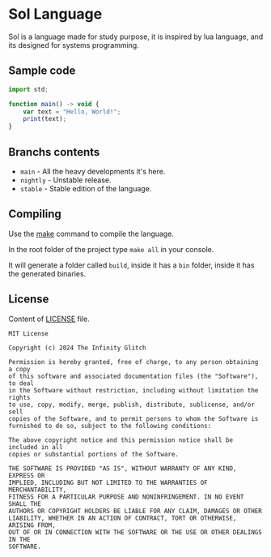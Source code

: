 # Sol Language

Sol is a language made for study purpose, it is inspired by lua language, and its designed for systems programming.

## Sample code

```typescript
import std;

function main() -> void {
    var text = "Hello, World!";
    print(text);
}
```

## Branchs contents

- `main` - All the heavy developments it's here.
- `nightly` - Unstable release.
- `stable` - Stable edition of the language.

## Compiling

Use the [make](https://www.gnu.org/software/make/) command to compile the language.

In the root folder of the project type `make all` in your console.

It will generate a folder called `build`, inside it has a `bin` folder, inside it has the generated binaries.

## License

Content of [LICENSE](LICENSE) file.

```
MIT License

Copyright (c) 2024 The Infinity Glitch

Permission is hereby granted, free of charge, to any person obtaining a copy
of this software and associated documentation files (the "Software"), to deal
in the Software without restriction, including without limitation the rights
to use, copy, modify, merge, publish, distribute, sublicense, and/or sell
copies of the Software, and to permit persons to whom the Software is
furnished to do so, subject to the following conditions:

The above copyright notice and this permission notice shall be included in all
copies or substantial portions of the Software.

THE SOFTWARE IS PROVIDED "AS IS", WITHOUT WARRANTY OF ANY KIND, EXPRESS OR
IMPLIED, INCLUDING BUT NOT LIMITED TO THE WARRANTIES OF MERCHANTABILITY,
FITNESS FOR A PARTICULAR PURPOSE AND NONINFRINGEMENT. IN NO EVENT SHALL THE
AUTHORS OR COPYRIGHT HOLDERS BE LIABLE FOR ANY CLAIM, DAMAGES OR OTHER
LIABILITY, WHETHER IN AN ACTION OF CONTRACT, TORT OR OTHERWISE, ARISING FROM,
OUT OF OR IN CONNECTION WITH THE SOFTWARE OR THE USE OR OTHER DEALINGS IN THE
SOFTWARE.
```
